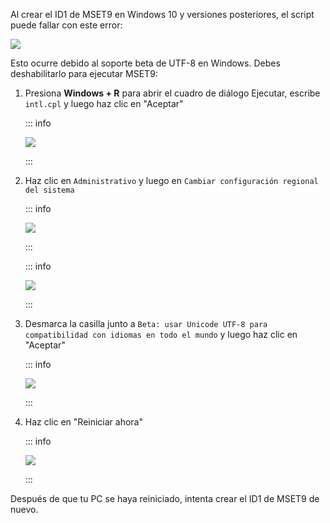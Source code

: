 Al crear el ID1 de MSET9 en Windows 10 y versiones posteriores, el script puede fallar con este error:

![](/images/screenshots/troubleshooting/234.png)

Esto ocurre debido al soporte beta de UTF-8 en Windows. Debes deshabilitarlo para ejecutar MSET9:

1. Presiona **Windows + R** para abrir el cuadro de diálogo Ejecutar, escribe `intl.cpl` y luego haz clic en "Aceptar"

    ::: info

    ![](/images/screenshots/troubleshooting/234run.png)

    :::

2. Haz clic en `Administrativo` y luego en `Cambiar configuración regional del sistema`

    ::: info

    ![](/images/screenshots/troubleshooting/234region.png)

    :::

    ::: info

    ![](/images/screenshots/troubleshooting/234administrative.png)

    :::

3. Desmarca la casilla junto a `Beta: usar Unicode UTF-8 para compatibilidad con idiomas en todo el mundo` y luego haz clic en "Aceptar"

    ::: info

    ![](/images/screenshots/troubleshooting/234locale.png)

    :::

4. Haz clic en "Reiniciar ahora"

    ::: info

    ![](/images/screenshots/troubleshooting/234restart.png)

    :::

Después de que tu PC se haya reiniciado, intenta crear el ID1 de MSET9 de nuevo.
